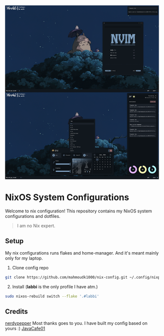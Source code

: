![awesomewm desktop screenshot](https://github.com/mahmoudk1000/nix-config/blob/main/assets/awesomewm.png)

# NixOS System Configurations
Welcome to nix configuration! This repository contains my NixOS system configurations and dotfiles.
> I am no Nix expert.

## Setup
My nix configurations runs flakes and home-manager. And it's meant mainly only for my laptop.

1. Clone config repo

```bash
git clone https://github.com/mahmoudk1000/nix-config.git ~/.config/nixpkgs
```

2. Install (**labbi** is the only profile I have atm.)

```bash
sudo nixos-rebuild switch --flake '.#labbi'
```

## Credits
[nerdypepper](https://git.peppe.rs/config/nixos/about/) Most thanks goes to you. I have built my config based on yours :)
[JavaCafe01](https://github.com/JavaCafe01/frostedflakes)
